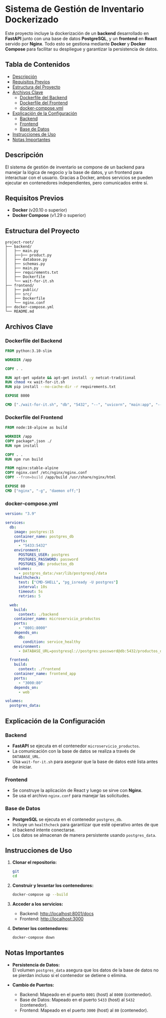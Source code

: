 # Sistema de Gestión de Inventario Dockerizado

Este proyecto incluye la dockerización de un **backend** desarrollado en **FastAPI** junto con una base de datos **PostgreSQL**, y un **frontend** en **React** servido por **Nginx**. Todo esto se gestiona mediante **Docker** y **Docker Compose** para facilitar su despliegue y garantizar la persistencia de datos.

## Tabla de Contenidos

- [Descripción](#descripción)
- [Requisitos Previos](#requisitos-previos)
- [Estructura del Proyecto](#estructura-del-proyecto)
- [Archivos Clave](#archivos-clave)
  - [Dockerfile del Backend](#dockerfile-del-backend)
  - [Dockerfile del Frontend](#dockerfile-del-frontend)
  - [docker-compose.yml](#docker-composeyml)
- [Explicación de la Configuración](#explicación-de-la-configuración)
  - [Backend](#backend)
  - [Frontend](#frontend)
  - [Base de Datos](#base-de-datos)
- [Instrucciones de Uso](#instrucciones-de-uso)
- [Notas Importantes](#notas-importantes)

## Descripción

El sistema de gestión de inventario se compone de un backend para manejar la lógica de negocio y la base de datos, y un frontend para interactuar con el usuario. Gracias a Docker, ambos servicios se pueden ejecutar en contenedores independientes, pero comunicados entre sí.

## Requisitos Previos

- **Docker** (v20.10 o superior)
- **Docker Compose** (v1.29 o superior)

## Estructura del Proyecto

```
project-root/
├── backend/
│   ├── main.py
│   ├──├── product.py
│   ├── database.py
│   ├── schemas.py
│   ├── main.py
│   ├── requirements.txt
│   ├── Dockerfile
│   └── wait-for-it.sh
├── frontend/
│   ├── public/
│   ├── src/
│   ├── Dockerfile
│   └── nginx.conf
├── docker-compose.yml
└── README.md
```

## Archivos Clave

### Dockerfile del Backend

```dockerfile
FROM python:3.10-slim

WORKDIR /app

COPY . .

RUN apt-get update && apt-get install -y netcat-traditional
RUN chmod +x wait-for-it.sh
RUN pip install --no-cache-dir -r requirements.txt

EXPOSE 8000

CMD ["./wait-for-it.sh", "db", "5432", "--", "uvicorn", "main:app", "--host", "0.0.0.0", "--port", "8000"]
```

### Dockerfile del Frontend

```dockerfile
FROM node:18-alpine as build

WORKDIR /app
COPY package*.json ./
RUN npm install

COPY . .
RUN npm run build

FROM nginx:stable-alpine
COPY nginx.conf /etc/nginx/nginx.conf
COPY --from=build /app/build /usr/share/nginx/html

EXPOSE 80
CMD ["nginx", "-g", "daemon off;"]
```

### docker-compose.yml

```yaml
version: "3.9"

services:
  db:
    image: postgres:15
    container_name: postgres_db
    ports:
      - "5433:5432"
    environment:
      POSTGRES_USER: postgres
      POSTGRES_PASSWORD: password
      POSTGRES_DB: productos_db
    volumes:
      - postgres_data:/var/lib/postgresql/data
    healthcheck:
      test: ["CMD-SHELL", "pg_isready -U postgres"]
      interval: 10s
      timeout: 5s
      retries: 5

  web:
    build:
      context: ./backend
    container_name: microservicio_productos
    ports:
      - "8001:8000"
    depends_on:
      db:
        condition: service_healthy
    environment:
      - DATABASE_URL=postgresql://postgres:password@db:5432/productos_db

  frontend:
    build:
      context: ./frontend
    container_name: frontend_app
    ports:
      - "3000:80"
    depends_on:
      - web

volumes:
  postgres_data:
```

## Explicación de la Configuración

### Backend

- **FastAPI** se ejecuta en el contenedor `microservicio_productos`.
- La comunicación con la base de datos se realiza a través de `DATABASE_URL`.
- Usa `wait-for-it.sh` para asegurar que la base de datos esté lista antes de iniciar.

### Frontend

- Se construye la aplicación de React y luego se sirve con **Nginx**.
- Se usa el archivo `nginx.conf` para manejar las solicitudes.

### Base de Datos

- **PostgreSQL** se ejecuta en el contenedor `postgres_db`.
- Incluye un `healthcheck` para garantizar que esté operativo antes de que el backend intente conectarse.
- Los datos se almacenan de manera persistente usando `postgres_data`.

## Instrucciones de Uso

1. **Clonar el repositorio:**

   ```bash
   git
   cd
   ```

2. **Construir y levantar los contenedores:**

   ```bash
   docker-compose up --build
   ```

3. **Acceder a los servicios:**

   - Backend: [http://localhost:8001/docs](http://localhost:8001/docs)
   - Frontend: [http://localhost:3000](http://localhost:3000)

4. **Detener los contenedores:**

   ```bash
   docker-compose down
   ```

## Notas Importantes

- **Persistencia de Datos:**  
  El volumen `postgres_data` asegura que los datos de la base de datos no se pierdan incluso si el contenedor se detiene o elimina.

- **Cambio de Puertos:**
  - Backend: Mapeado en el puerto `8001` (host) al `8000` (contenedor).
  - Base de Datos: Mapeado en el puerto `5433` (host) al `5432` (contenedor).
  - Frontend: Mapeado en el puerto `3000` (host) al `80` (contenedor).


